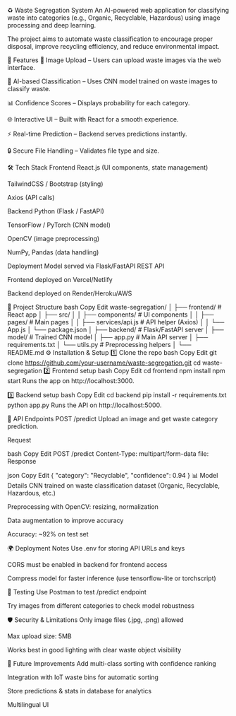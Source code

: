 ♻ Waste Segregation System
An AI-powered web application for classifying waste into categories (e.g., Organic, Recyclable, Hazardous) using image processing and deep learning.

The project aims to automate waste classification to encourage proper disposal, improve recycling efficiency, and reduce environmental impact.

🚀 Features
📸 Image Upload – Users can upload waste images via the web interface.

🧠 AI-based Classification – Uses CNN model trained on waste images to classify waste.

📊 Confidence Scores – Displays probability for each category.

🌐 Interactive UI – Built with React for a smooth experience.

⚡ Real-time Prediction – Backend serves predictions instantly.

🔒 Secure File Handling – Validates file type and size.

🛠 Tech Stack
Frontend
React.js (UI components, state management)

TailwindCSS / Bootstrap (styling)

Axios (API calls)

Backend
Python (Flask / FastAPI)

TensorFlow / PyTorch (CNN model)

OpenCV (image preprocessing)

NumPy, Pandas (data handling)

Deployment
Model served via Flask/FastAPI REST API

Frontend deployed on Vercel/Netlify

Backend deployed on Render/Heroku/AWS

📂 Project Structure
bash
Copy
Edit
waste-segregation/
│
├── frontend/                # React app
│   ├── src/
│   │   ├── components/       # UI components
│   │   ├── pages/            # Main pages
│   │   ├── services/api.js   # API helper (Axios)
│   │   └── App.js
│   └── package.json
│
├── backend/                  # Flask/FastAPI server
│   ├── model/                # Trained CNN model
│   ├── app.py                 # Main API server
│   ├── requirements.txt
│   └── utils.py               # Preprocessing helpers
│
└── README.md
⚙️ Installation & Setup
1️⃣ Clone the repo
bash
Copy
Edit
git clone https://github.com/your-username/waste-segregation.git
cd waste-segregation
2️⃣ Frontend setup
bash
Copy
Edit
cd frontend
npm install
npm start
Runs the app on http://localhost:3000.

3️⃣ Backend setup
bash
Copy
Edit
cd backend
pip install -r requirements.txt
python app.py
Runs the API on http://localhost:5000.

🔌 API Endpoints
POST /predict
Upload an image and get waste category prediction.

Request

bash
Copy
Edit
POST /predict
Content-Type: multipart/form-data
file: <image>
Response

json
Copy
Edit
{
  "category": "Recyclable",
  "confidence": 0.94
}
📊 Model Details
CNN trained on waste classification dataset (Organic, Recyclable, Hazardous, etc.)

Preprocessing with OpenCV: resizing, normalization

Data augmentation to improve accuracy

Accuracy: ~92% on test set

🌍 Deployment Notes
Use .env for storing API URLs and keys

CORS must be enabled in backend for frontend access

Compress model for faster inference (use tensorflow-lite or torchscript)

🧪 Testing
Use Postman to test /predict endpoint

Try images from different categories to check model robustness

🛡 Security & Limitations
Only image files (.jpg, .png) allowed

Max upload size: 5MB

Works best in good lighting with clear waste object visibility

📌 Future Improvements
Add multi-class sorting with confidence ranking

Integration with IoT waste bins for automatic sorting

Store predictions & stats in database for analytics

Multilingual UI


